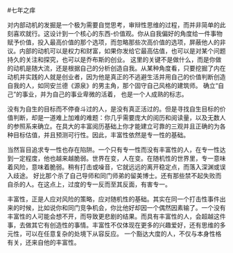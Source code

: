#﻿七年之痒

对内部动机的发掘是一个极为需要自觉思考，审辩性思维的过程，而并非简单的此刻喜欢就行。这设计到一个核心的东西-价值观。你从自我偏好的角度给一件事物赋予价值，投入最高价值的那个选项，而忽略那些次高价值的选项，屏蔽他人的非议。内部的动机可以是权力和财富，如果你发给它最高估值，也可以是对某个问题持久的关注和探究，也可以是乔布斯的创业。 这里的关键不是做什么，而是你做的动机是随大流，还是根据自己的分析创造自我。从某种角度看，只要挖掘了内在动机并实践的人就是创业者，因为他是真正的不逃避生活并用自己的价值判断创造自我的人，如同安兰德《源泉》的男主角，那个固守自己风格的建筑师。 确立“自己”的事业，并为自己的事业卑微的活着， 也是一个人成熟的标志。

没有为自生的目标而不停奋斗过的人，是没有真正活过的。但是寻找自生目标的价值判断，却是一道难上加难的难题：你几乎需要庞大的阅历和阅读量，以及无数人的参照系来确立。在具大的丰富阅历基础上你才能建立可靠的三观并且正确的为各种目标估值，并且预测可行性。因此，丰富性依然是专一性的基础。

当然盲目追求专一性也存在陷阱。一个只有专一性而没有丰富性的人，在专一性达到一定程度，他也越来越脆弱。世界在变，人在变。在随机性的世界里，专一意味着风险，意味着脆弱。稍有打击或噪音，它就远远的离开稳定点，而落入深渊或误入歧途。 好比那个杀了自己导师和同门师弟的留美博士。还有那些禁不起失败而自杀的人。在这点上，过度的专一反而至其反面，有害专一。

丰富性，正是人应对风险的策略，应对随机性的基础。其实在同一个打击性事件出来的时候，比如说你和同门竞争机会，你比他好却因一个偶然因素输了。一个没有丰富性的人可能会想不开，而导致更悲剧的结果。而具有丰富性的人，会超越这件事，去做其它有创造性的事情。丰富性不仅体现在更多的兴趣爱好，还有思维的多元性，可以在任意复杂的处境下从容反应。 一个豁达大度的人，不仅与本身性格有关，还来自他的丰富性。

